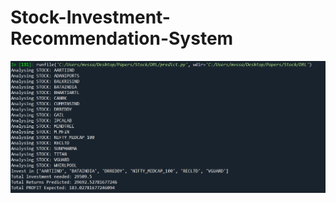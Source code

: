 # Stock-Investment-Recommendation-System
![alt text](https://github.com/mvssanjay007/Stock-Investment-Recommendation-System/blob/main/Predict_result.png?raw=true)
